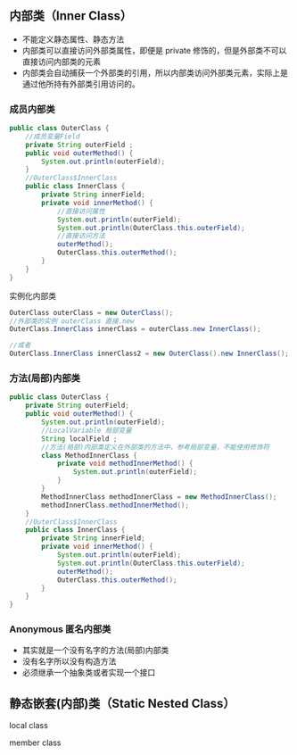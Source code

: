 ## 内部类（Inner Class）

- 不能定义静态属性、静态方法
- 内部类可以直接访问外部类属性，即便是 private 修饰的，但是外部类不可以直接访问内部类的元素
- 内部类会自动捕获一个外部类的引用，所以内部类访问外部类元素，实际上是通过他所持有外部类引用访问的。

### 成员内部类

```java
public class OuterClass {
    //成员变量Field
    private String outerField ;
    public void outerMethod() {
        System.out.println(outerField);
    }
    //OuterClass$InnerClass
    public class InnerClass {
        private String innerField;
        private void innerMethod() {
            //直接访问属性
            System.out.println(outerField);
            System.out.println(OuterClass.this.outerField);
            //直接访问方法
            outerMethod();
            OuterClass.this.outerMethod();
        }
    }
}
```

实例化内部类

```java
OuterClass outerClass = new OuterClass();
//外部类的实例 outerClass 直接.new
OuterClass.InnerClass innerClass = outerClass.new InnerClass();

//或者
OuterClass.InnerClass innerClass2 = new OuterClass().new InnerClass();
```

### 方法(局部)内部类

```java
public class OuterClass {
    private String outerField;
    public void outerMethod() {
        System.out.println(outerField);
        //LocalVariable 局部变量
        String localField ;
        //方法(局部)内部类定义在外部类的方法中，参考局部变量，不能使用修饰符
        class MethodInnerClass {
            private void methodInnerMethod() {
                System.out.println(outerField);
            }
        }
        MethodInnerClass methodInnerClass = new MethodInnerClass();
        methodInnerClass.methodInnerMethod();
    }
    //OuterClass$InnerClass
    public class InnerClass {
        private String innerField;
        private void innerMethod() {
            System.out.println(outerField);
            System.out.println(OuterClass.this.outerField);
            outerMethod();
            OuterClass.this.outerMethod();
        }
    }
}
```

### Anonymous 匿名内部类

- 其实就是一个没有名字的方法(局部)内部类
- 没有名字所以没有构造方法
- 必须继承一个抽象类或者实现一个接口





## 静态嵌套(内部)类（Static Nested Class）









local class

member class



